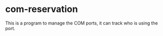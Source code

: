 com-reservation
===============

This is a program to manage the COM ports, it can track who is using the port.
